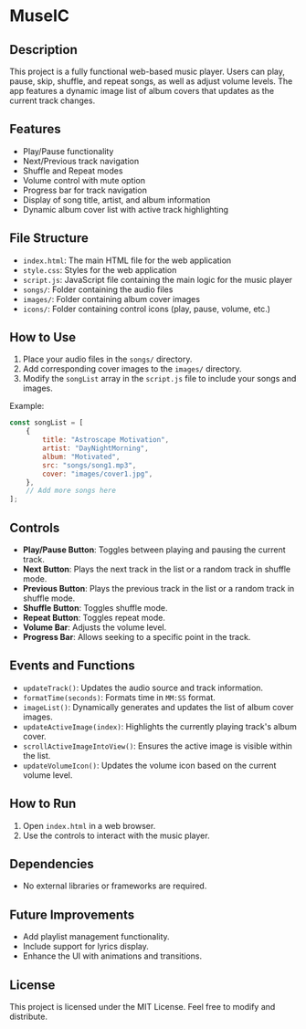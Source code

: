 # MuseIC

## Description

This project is a fully functional web-based music player. Users can play, pause, skip, shuffle, and repeat songs, as well as adjust volume levels. The app features a dynamic image list of album covers that updates as the current track changes.

## Features

-   Play/Pause functionality
-   Next/Previous track navigation
-   Shuffle and Repeat modes
-   Volume control with mute option
-   Progress bar for track navigation
-   Display of song title, artist, and album information
-   Dynamic album cover list with active track highlighting

## File Structure

-   `index.html`: The main HTML file for the web application
-   `style.css`: Styles for the web application
-   `script.js`: JavaScript file containing the main logic for the music player
-   `songs/`: Folder containing the audio files
-   `images/`: Folder containing album cover images
-   `icons/`: Folder containing control icons (play, pause, volume, etc.)

## How to Use

1. Place your audio files in the `songs/` directory.
2. Add corresponding cover images to the `images/` directory.
3. Modify the `songList` array in the `script.js` file to include your songs and images.

Example:

```javascript
const songList = [
    {
        title: "Astroscape Motivation",
        artist: "DayNightMorning",
        album: "Motivated",
        src: "songs/song1.mp3",
        cover: "images/cover1.jpg",
    },
    // Add more songs here
];
```

## Controls

-   **Play/Pause Button**: Toggles between playing and pausing the current track.
-   **Next Button**: Plays the next track in the list or a random track in shuffle mode.
-   **Previous Button**: Plays the previous track in the list or a random track in shuffle mode.
-   **Shuffle Button**: Toggles shuffle mode.
-   **Repeat Button**: Toggles repeat mode.
-   **Volume Bar**: Adjusts the volume level.
-   **Progress Bar**: Allows seeking to a specific point in the track.

## Events and Functions

-   `updateTrack()`: Updates the audio source and track information.
-   `formatTime(seconds)`: Formats time in `MM:SS` format.
-   `imageList()`: Dynamically generates and updates the list of album cover images.
-   `updateActiveImage(index)`: Highlights the currently playing track's album cover.
-   `scrollActiveImageIntoView()`: Ensures the active image is visible within the list.
-   `updateVolumeIcon()`: Updates the volume icon based on the current volume level.

## How to Run

1. Open `index.html` in a web browser.
2. Use the controls to interact with the music player.

## Dependencies

-   No external libraries or frameworks are required.

## Future Improvements

-   Add playlist management functionality.
-   Include support for lyrics display.
-   Enhance the UI with animations and transitions.

## License

This project is licensed under the MIT License. Feel free to modify and distribute.
